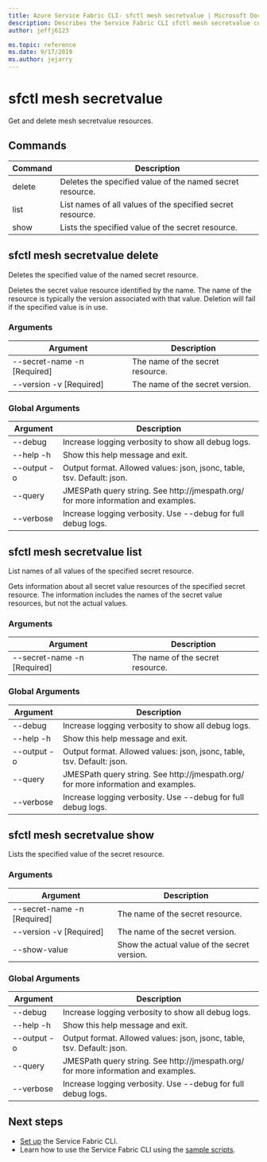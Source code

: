 ```yaml
---
title: Azure Service Fabric CLI- sfctl mesh secretvalue | Microsoft Docs
description: Describes the Service Fabric CLI sfctl mesh secretvalue commands.
author: jeffj6123

ms.topic: reference
ms.date: 9/17/2019
ms.author: jejarry
---
```


# sfctl mesh secretvalue
Get and delete mesh secretvalue resources.

## Commands

|Command|Description|
| --- | --- |
| delete | Deletes the specified  value of the named secret resource. |
| list | List names of all values of the specified secret resource. |
| show | Lists the specified value of the secret resource. |

## sfctl mesh secretvalue delete
Deletes the specified  value of the named secret resource.

Deletes the secret value resource identified by the name. The name of the resource is typically the version associated with that value. Deletion will fail if the specified value is in use.

### Arguments

|Argument|Description|
| --- | --- |
| --secret-name -n [Required] | The name of the secret resource. |
| --version -v     [Required] | The name of the secret version. |

### Global Arguments

|Argument|Description|
| --- | --- |
| --debug | Increase logging verbosity to show all debug logs. |
| --help -h | Show this help message and exit. |
| --output -o | Output format.  Allowed values\: json, jsonc, table, tsv.  Default\: json. |
| --query | JMESPath query string. See http\://jmespath.org/ for more information and examples. |
| --verbose | Increase logging verbosity. Use --debug for full debug logs. |

## sfctl mesh secretvalue list
List names of all values of the specified secret resource.

Gets information about all secret value resources of the specified secret resource. The information includes the names of the secret value resources, but not the actual values.

### Arguments

|Argument|Description|
| --- | --- |
| --secret-name -n [Required] | The name of the secret resource. |

### Global Arguments

|Argument|Description|
| --- | --- |
| --debug | Increase logging verbosity to show all debug logs. |
| --help -h | Show this help message and exit. |
| --output -o | Output format.  Allowed values\: json, jsonc, table, tsv.  Default\: json. |
| --query | JMESPath query string. See http\://jmespath.org/ for more information and examples. |
| --verbose | Increase logging verbosity. Use --debug for full debug logs. |

## sfctl mesh secretvalue show
Lists the specified value of the secret resource.

### Arguments

|Argument|Description|
| --- | --- |
| --secret-name -n [Required] | The name of the secret resource. |
| --version -v     [Required] | The name of the secret version. |
| --show-value | Show the actual value of the secret version. |

### Global Arguments

|Argument|Description|
| --- | --- |
| --debug | Increase logging verbosity to show all debug logs. |
| --help -h | Show this help message and exit. |
| --output -o | Output format.  Allowed values\: json, jsonc, table, tsv.  Default\: json. |
| --query | JMESPath query string. See http\://jmespath.org/ for more information and examples. |
| --verbose | Increase logging verbosity. Use --debug for full debug logs. |


## Next steps
- [Set up](service-fabric-cli.md) the Service Fabric CLI.
- Learn how to use the Service Fabric CLI using the [sample scripts](/azure/service-fabric/scripts/sfctl-upgrade-application).